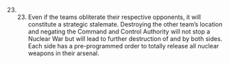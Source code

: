 23. 23.	Even if the teams obliterate their respective opponents, it will constitute a strategic stalemate. Destroying the other team’s location and negating the Command and Control Authority will not stop a Nuclear War but will lead to further destruction of and by both sides. Each side has a pre-programmed order to totally release all nuclear weapons in their arsenal.  

